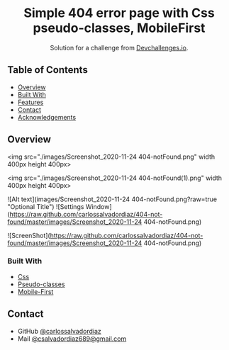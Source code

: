 <!-- Please update value in the {}  -->

<h1 align="center">Simple 404 error page with Css pseudo-classes, MobileFirst</h1>

<div align="center">
   Solution for a challenge from  <a href="http://devchallenges.io" target="_blank">Devchallenges.io</a>.
</div>

<!-- TABLE OF CONTENTS -->

## Table of Contents

- [Overview](#overview)
- [Built With](#built-with)
- [Features](#features)
- [Contact](#contact)
- [Acknowledgements](#acknowledgements)

<!-- OVERVIEW -->

## Overview

<img src="./images/Screenshot_2020-11-24 404-notFound.png" width 400px height 400px>

<img src="./images/Screenshot_2020-11-24 404-notFound(1).png" width 400px height 400px>

![Alt text](images/Screenshot_2020-11-24 404-notFound.png?raw=true "Optional Title")
![Settings Window](https://raw.github.com/carlossalvadordiaz/404-not-found/master/images/Screenshot_2020-11-24 404-notFound.png)

![ScreenShot](https://raw.github.com/carlossalvadordiaz/404-not-found/master/images/Screenshot_2020-11-24 404-notFound.png)




### Built With

<!-- This section should list any major frameworks that you built your project using. Here are a few examples.-->

- [Css](https://developer.mozilla.org/es/docs/Web/CSS)
- [Pseudo-classes](#)
- [Mobile-First](#)

## Contact


- GitHub [@carlossalvadordiaz](https://{github.com/carlossalvadordiaz})
- Mail [@csalvadordiaz689@gmail.com](mailto:csalvadordiaz689@gmail.com)


